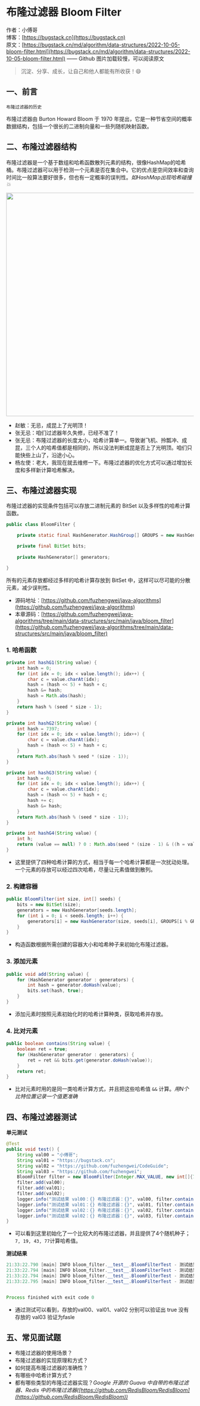 # 布隆过滤器 Bloom Filter

作者：小傅哥
<br/>博客：[https://bugstack.cn](https://bugstack.cn)
<br/>原文：[https://bugstack.cn/md/algorithm/data-structures/2022-10-05-bloom-filter.html](https://bugstack.cn/md/algorithm/data-structures/2022-10-05-bloom-filter.html) —— Github 图片加载较慢，可以阅读原文

> 沉淀、分享、成长，让自己和他人都能有所收获！😄

## 一、前言

`布隆过滤器的历史`

布隆过滤器由 Burton Howard Bloom 于 1970 年提出，它是一种节省空间的概率数据结构，包括一个很长的二进制向量和一些列随机映射函数。

## 二、布隆过滤器结构

布隆过滤器是一个基于数组和哈希函数散列元素的结构，很像HashMap的哈希桶。布隆过滤器可以用于检测一个元素是否在集合中。它的优点是空间效率和查询时间比一般算法要好很多，但也有一定概率的误判性。*如HashMap出现哈希碰撞💥*

<div align="center">
    <img src="https://bugstack.cn/images/article/algorithm/bloom-filter-01.png?raw=true" width="600px">
</div>

- 赵敏：无忌，成昆上了光明顶！
- 张无忌：咱们过滤器年久失修，已经不准了！
- 张无忌：布隆过滤器的长度太小，哈希计算单一。导致谢飞机、拎瓢冲、成昆，三个人的哈希值都是相同的，所以没法判断成昆是否上了光明顶。咱们只能快些上山了，沿途小心。
- 杨左使：老大，我现在就去维修一下。布隆过滤器的优化方式可以通过增加长度和多样新计算哈希解决。

## 三、布隆过滤器实现

布隆过滤器的实现条件包括可以存放二进制元素的 BitSet 以及多样性的哈希计算函数。

```java
public class BloomFilter {

    private static final HashGenerator.HashGroup[] GROUPS = new HashGenerator.HashGroup[]{HashGenerator.HashGroup.G1, HashGenerator.HashGroup.G2, HashGenerator.HashGroup.G3, HashGenerator.HashGroup.G4};

    private final BitSet bits;
  
    private HashGenerator[] generators;

}
```

所有的元素存放都经过多样的哈希计算存放到 BitSet 中，这样可以尽可能的分散元素，减少误判性。

- 源码地址：[https://github.com/fuzhengwei/java-algorithms](https://github.com/fuzhengwei/java-algorithms)
- 本章源码：[https://github.com/fuzhengwei/java-algorithms/tree/main/data-structures/src/main/java/bloom_filter](https://github.com/fuzhengwei/java-algorithms/tree/main/data-structures/src/main/java/bloom_filter)

### 1. 哈希函数

```java
private int hashG1(String value) {
    int hash = 0;
    for (int idx = 0; idx < value.length(); idx++) {
        char c = value.charAt(idx);
        hash = (hash << 5) + hash + c;
        hash &= hash;
        hash = Math.abs(hash);
    }
    return hash % (seed * size - 1);
}

private int hashG2(String value) {
    int hash = 7397;
    for (int idx = 0; idx < value.length(); idx++) {
        char c = value.charAt(idx);
        hash = (hash << 5) + hash + c;
    }
    return Math.abs(hash % seed * (size - 1));
}

private int hashG3(String value) {
    int hash = 0;
    for (int idx = 0; idx < value.length(); idx++) {
        char c = value.charAt(idx);
        hash = (hash << 5) + hash + c;
        hash += c;
        hash &= hash;
    }
    return Math.abs(hash % (seed * size - 1));
}

private int hashG4(String value) {
    int h;
    return (value == null) ? 0 : Math.abs(seed * (size - 1) & ((h = value.hashCode()) ^ (h >>> 16)));
}
```

- 这里提供了四种哈希计算的方式，相当于每一个哈希计算都是一次扰动处理。一个元素的存放可以经过四次哈希，尽量让元素值做到散列。

### 2. 构建容器

```java
public BloomFilter(int size, int[] seeds) {
    bits = new BitSet(size);
    generators = new HashGenerator[seeds.length];
    for (int i = 0; i < seeds.length; i++) {
        generators[i] = new HashGenerator(size, seeds[i], GROUPS[i % GROUPS.length]);
    }
}
```

- 构造函数根据所需创建的容器大小和哈希种子来初始化布隆过滤器。

### 3. 添加元素

```java
public void add(String value) {
    for (HashGenerator generator : generators) {
        int hash = generator.doHash(value);
        bits.set(hash, true);
    }
}
```

- 添加元素时按照元素初始化时的哈希计算种类，获取哈希并存放。

### 4. 比对元素

```java
public boolean contains(String value) {
    boolean ret = true;
    for (HashGenerator generator : generators) {
        ret = ret && bits.get(generator.doHash(value));
    }
    return ret;
}
```

- 比对元素时用的是同一类哈希计算方式，并且把这些哈希值 `&&` 计算。*用N个比特位置记录一个值更准确*

## 四、布隆过滤器测试

**单元测试**

```java
@Test
public void test() {
    String val00 = "小傅哥";
    String val01 = "https://bugstack.cn";
    String val02 = "https://github.com/fuzhengwei/CodeGuide";
    String val03 = "https://github.com/fuzhengwei";
    BloomFilter filter = new BloomFilter(Integer.MAX_VALUE, new int[]{7, 19, 43, 77});
    filter.add(val00);
    filter.add(val01);
    filter.add(val02);
    logger.info("测试结果 val00：{} 布隆过滤器：{}", val00, filter.contains(val00));
    logger.info("测试结果 val01：{} 布隆过滤器：{}", val01, filter.contains(val01));
    logger.info("测试结果 val02：{} 布隆过滤器：{}", val02, filter.contains(val02));
    logger.info("测试结果 val02：{} 布隆过滤器：{}", val03, filter.contains(val03));
}
```

- 可以看到这里初始化了一个比较大的布隆过滤器，并且提供了4个随机种子；`7, 19, 43, 77`计算哈希值。

**测试结果**

```java
21:33:22.790 [main] INFO bloom_filter.__test__.BloomFilterTest - 测试结果 val00：小傅哥 布隆过滤器：true
21:33:22.794 [main] INFO bloom_filter.__test__.BloomFilterTest - 测试结果 val01：https://bugstack.cn 布隆过滤器：true
21:33:22.794 [main] INFO bloom_filter.__test__.BloomFilterTest - 测试结果 val02：https://github.com/fuzhengwei/CodeGuide 布隆过滤器：true
21:33:22.795 [main] INFO bloom_filter.__test__.BloomFilterTest - 测试结果 val02：https://github.com/fuzhengwei 布隆过滤器：false


Process finished with exit code 0
```

- 通过测试可以看到，存放的val00、val01、val02 分别可以验证出 true 没有存放的 val03 验证为fasle

## 五、常见面试题

- 布隆过滤器的使用场景？
- 布隆过滤器的实现原理和方式？
- 如何提高布隆过滤器的准确性？
- 有哪些中哈希计算方式？
- 都有哪些类型的布隆过滤器实现？*Google 开源的 Guava 中自带的布隆过滤器、Redis 中的布隆过滤器([https://github.com/RedisBloom/RedisBloom](https://github.com/RedisBloom/RedisBloom))*
